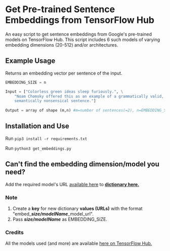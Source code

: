 # Get Pre-trained Sentence Embeddings from TensorFlow Hub
An easy script to get sentence embeddings from Google's pre-trained models on TensorFlow Hub. This script includes 6 such models of varying embedding dimensions (20-512) and/or architectures.

## Example Usage

Returns an embedding vector per sentence of the input.
```python
EMBEDDING_SIZE = n

Input = ["Colorless green ideas sleep furiously.", \
	"Noam Chomsky offered this as an example of a grammatically valid, \
	semantically nonsensical sentence."]
				
Output = array of shape (m,n) #m=number of sentences(=2), n=EMBEDDING_SIZE
``` 


## Installation and Use
Run `pip3 install -r requirements.txt`

Run `python3 get_embeddings.py`

## Can't find the embedding dimension/model you need?
Add the required model's URL [available here](https://tfhub.dev/s?module-type=text-embedding&subtype=module,placeholder) to **[dictionary here.](https://github.com/saranya132/pretrained_sent_embeddings/blob/832e609920d58e614a5342221d0406bd6995dc0e/get_embeddings.py#L13-L21)**

### Note 
1. Create a **key** for new dictionary **values (URLs)** with the format "embed_**_size/modelName_**_model_url".
2. Pass **_size/modelName_** as EMBEDDING_SIZE.

### Credits
All the models used (and more) are available [here on TensorFlow Hub.](https://tfhub.dev/s?module-type=text-embedding&subtype=module,placeholder)
